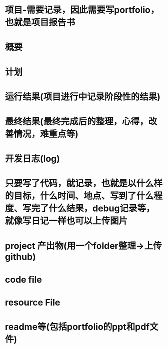 # 项目-需要记录，因此需要写portfolio，也就是项目报告书
#   概要
#   计划
#   运行结果(项目进行中记录阶段性的结果)
#   最终结果(最终完成后的整理，心得，改善情况，难重点等)

# 开发日志(log)
#   只要写了代码，就记录，也就是以什么样的目标，什么时间、地点、写到了什么程度、写完了什么结果，debug记录等，就像写日记一样也可以上传图片

# project 产出物(用一个folder整理->上传github)
#   code file
#   resource File
#   readme等(包括portfolio的ppt和pdf文件)